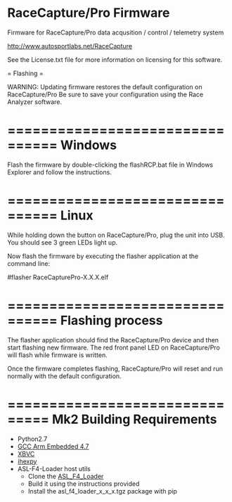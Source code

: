 RaceCapture/Pro Firmware
========================

Firmware for RaceCapture/Pro data acqusition / control / telemetry system

http://www.autosportlabs.net/RaceCapture

See the License.txt file for more information on licensing for this software.

= Flashing =

WARNING: Updating firmware restores the default configuration on RaceCapture/Pro
Be sure to save your configuration using the Race Analyzer software.

================================
Windows
================================

Flash the firmware by double-clicking the flashRCP.bat file in Windows Explorer and follow the instructions.

================================
Linux
================================
While holding down the button on RaceCapture/Pro, plug the unit into USB. You should see 3 green LEDs light up.

Now flash the firmware by executing the flasher application at the command line:

#flasher RaceCapturePro-X.X.X.elf

================================
Flashing process
================================
The flasher application should find the RaceCapture/Pro device and then start flashing new firmware. The red front panel LED on RaceCapture/Pro will flash while firmware is written.

Once the firmware completes flashing, RaceCapture/Pro will reset and run normally with the default configuration.

===============================
Mk2 Building Requirements
===============================
* Python2.7
* [GCC Arm Embedded 4.7](https://launchpad.net/gcc-arm-embedded)
* [XBVC](https://github.com/Jeff-Ciesielski/XBVC)
* [ihexpy](https://github.com/Jeff-Ciesielski/ihexpy)
* ASL-F4-Loader host utils
    * Clone the
      [ASL_F4_Loader](https://github.com/autosportlabs/ASL_F4_bootloader)
	* Build it using the instructions provided
	* Install the asl_f4_loader_x_x_x.tgz package with pip
	
